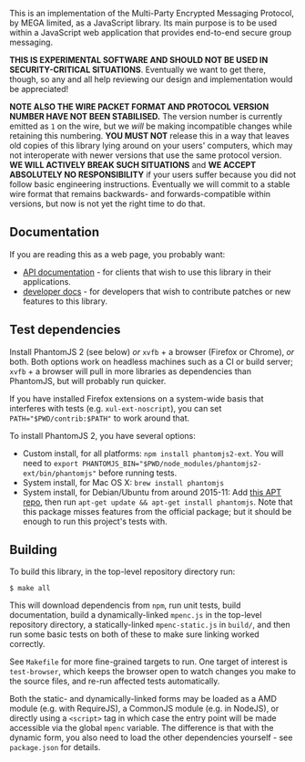 This is an implementation of the Multi-Party Encrypted Messaging Protocol, by
MEGA limited, as a JavaScript library. Its main purpose is to be used within a
JavaScript web application that provides end-to-end secure group messaging.

**THIS IS EXPERIMENTAL SOFTWARE AND SHOULD NOT BE USED IN SECURITY-CRITICAL
SITUATIONS**. Eventually we want to get there, though, so any and all help
reviewing our design and implementation would be appreciated!

**NOTE ALSO THE WIRE PACKET FORMAT AND PROTOCOL VERSION NUMBER HAVE NOT BEEN
STABILISED.** The version number is currently emitted as `1` on the wire, but
we *will* be making incompatible changes while retaining this numbering. **YOU
MUST NOT** release this in a way that leaves old copies of this library lying
around on your users' computers, which may not interoperate with newer versions
that use the same protocol version. **WE WILL ACTIVELY BREAK SUCH SITUATIONS**
and **WE ACCEPT ABSOLUTELY NO RESPONSIBILITY** if your users suffer because you
did not follow basic engineering instructions. Eventually we will commit to a
stable wire format that remains backwards- and forwards-compatible within
versions, but now is not yet the right time to do that.

## Documentation

If you are reading this as a web page, you probably want:

- [API documentation](../api/module-mpenc.html) - for clients that wish
  to use this library in their applications.
- [developer docs](../dev/module-mpenc.html) - for developers that wish
  to contribute patches or new features to this library.

## Test dependencies

Install PhantomJS 2 (see below) *or* `xvfb` + a browser (Firefox or Chrome),
*or* both. Both options work on headless machines such as a CI or build server;
`xvfb` + a browser will pull in more libraries as dependencies than PhantomJS,
but will probably run quicker.

If you have installed Firefox extensions on a system-wide basis that interferes
with tests (e.g. `xul-ext-noscript`), you can set `PATH="$PWD/contrib:$PATH"`
to work around that.

To install PhantomJS 2, you have several options:

- Custom install, for all platforms: `npm install phantomjs2-ext`. You will
  need to `export PHANTOMJS_BIN="$PWD/node_modules/phantomjs2-ext/bin/phantomjs"`
  before running tests.
- System install, for Mac OS X: `brew install phantomjs`
- System install, for Debian/Ubuntu from around 2015-11: Add [this APT
  repo](https://people.debian.org/~infinity0/apt/), then run `apt-get update &&
  apt-get install phantomjs`. Note that this package misses features from the
  official package; but it should be enough to run this project's tests with.

## Building

To build this library, in the top-level repository directory run:

    $ make all

This will download dependencis from `npm`, run unit tests, build documentation,
build a dynamically-linked `mpenc.js` in the top-level repository directory, a
statically-linked `mpenc-static.js` in `build/`, and then run some basic tests
on both of these to make sure linking worked correctly.

See `Makefile` for more fine-grained targets to run. One target of interest is
`test-browser`, which keeps the browser open to watch changes you make to the
source files, and re-run affected tests automatically.

Both the static- and dynamically-linked forms may be loaded as a AMD module
(e.g. with RequireJS), a CommonJS module (e.g. in NodeJS), or directly using a
`<script>` tag in which case the entry point will be made accessible via the
global `mpenc` variable. The difference is that with the dynamic form, you also
need to load the other dependencies yourself - see `package.json` for details.
